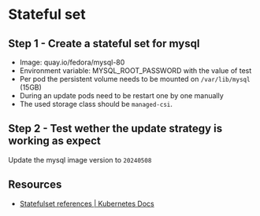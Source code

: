 # Stateful set

## Step 1 - Create a stateful set for mysql
* Image: quay.io/fedora/mysql-80
* Environment variable: MYSQL_ROOT_PASSWORD with the value of test
* Per pod the persistent volume needs to be mounted on `/var/lib/mysql` (15GB)
* During an update pods need to be restart one by one manually
* The used storage class should be `managed-csi`.

## Step 2 - Test wether the update strategy is working as expect
Update the mysql image version to `20240508`

## Resources

* [Statefulset references | Kubernetes Docs](https://kubernetes.io/docs/concepts/workloads/controllers/statefulset/)
